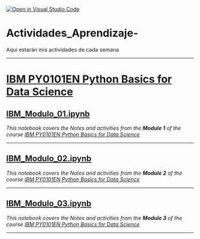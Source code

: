 [![Open in Visual Studio Code](https://classroom.github.com/assets/open-in-vscode-c66648af7eb3fe8bc4f294546bfd86ef473780cde1dea487d3c4ff354943c9ae.svg)](https://classroom.github.com/online_ide?assignment_repo_id=8478570&assignment_repo_type=AssignmentRepo)
# Actividades_Aprendizaje-
Aqui estarán mis actividades de cada semana
___

# [IBM PY0101EN Python Basics for Data Science](https://learning.edx.org/course/course-v1:IBM+PY0101EN+2T2021/home)
## [IBM_Modulo_01.ipynb](https://github.com/PosgradoMNA/actividades-de-aprendizaje-fco-parga/blob/main/IBM_Modulo_01.ipynb)
_This notebook covers the Notes and activities from the **Module 1** of the course [IBM PY0101EN Python Basics for Data Science](https://learning.edx.org/course/course-v1:IBM+PY0101EN+2T2021/home)_ 

___

## [IBM_Modulo_02.ipynb](https://github.com/PosgradoMNA/actividades-de-aprendizaje-fco-parga/blob/main/IBM_Modulo_02.ipynb)
_This notebook covers the Notes and activities from the **Module 2** of the course [IBM PY0101EN Python Basics for Data Science](https://learning.edx.org/course/course-v1:IBM+PY0101EN+2T2021/home)_ 

___

## [IBM_Modulo_03.ipynb](https://github.com/PosgradoMNA/actividades-de-aprendizaje-fco-parga/blob/main/IBM_Modulo_03.ipynb)
_This notebook covers the Notes and activities from the **Module 3** of the course [IBM PY0101EN Python Basics for Data Science](https://learning.edx.org/course/course-v1:IBM+PY0101EN+2T2021/home)_ 
___
